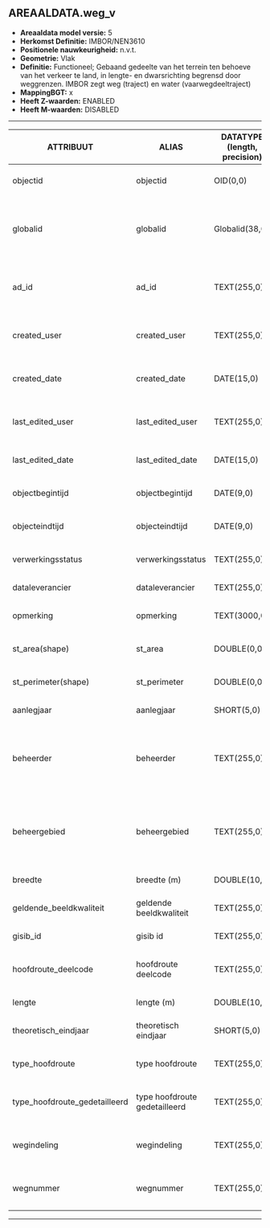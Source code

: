 ﻿## AREAALDATA.weg_v

* __Areaaldata model versie:__ 5
* __Herkomst Definitie:__ IMBOR/NEN3610
* __Positionele nauwkeurigheid:__ n.v.t.
* __Geometrie:__ Vlak
* __Definitie:__ Functioneel; Gebaand gedeelte van het terrein ten behoeve van het verkeer te land, in lengte- en dwarsrichting begrensd door weggrenzen. IMBOR zegt weg (traject)  en water (vaarwegdeeltraject)
* __MappingBGT:__ x
* __Heeft Z-waarden:__ ENABLED
* __Heeft M-waarden:__ DISABLED

***

|__ATTRIBUUT__                             |__ALIAS__                                   |__DATATYPE (length, precision)__       |__DEFINITIE__ (Oorsprong; Superklasse; Attribuuttype; Enumeratie/Referentie; Verwijzende sleutel; Standaard waarde; Nullable; Definitie)|
|------                                    |------                                      |------                                 |-----    |
|objectid                                  |objectid                                    |OID(0,0)                               |PNH; AREAALDATA; Waarde wordt automatisch bepaald; ; ; Default: None; NON_NULLABLE; Intern ArcGIS Identificatienummer, aangemaakt door ArcGIS.
|globalid                                  |globalid                                    |Globalid(38,0)                         |PNH; AREAALDATA; Waarde wordt automatisch bepaald; ; ; Default: None; NON_NULLABLE; Elk object heeft een unieke GlobalID (Global Unique Identifier). Dit is een systeemveld van de ArcGIS software welke noodzakelijk is om een aantal functionaliteiten binnen deze software te kunnen gebruiken.
|ad_id                                     |ad_id                                       |TEXT(255,0)                            |PNH; AREAALDATA; GUID; ; ; Default: None; NON_NULLABLE; Uniek identificatienummer voor het object dat onveranderlijk is zolang het object bestaat in Areaaldata: in format 'AD.[GUID]'. Dit moet worden ingevuld door de aannemer.
|created_user                              |created_user                                |TEXT(255,0)                            |PNH; AREAALDATA; Waarde wordt automatisch bepaald; ; ; Default: None; NON_NULLABLE; Naam van gebruiker die de rij heeft aangemaakt, gegenereerd door ArcGIS.
|created_date                              |created_date                                |DATE(15,0)                             |PNH; AREAALDATA; Waarde wordt automatisch bepaald; ; ; Default: None; NON_NULLABLE; Datum waarop de rij aan de database is toegevoegd, gegenereerd door ArcGIS.
|last_edited_user                          |last_edited_user                            |TEXT(255,0)                            |PNH; AREAALDATA; Waarde wordt automatisch bepaald; ; ; Default: None; NON_NULLABLE; Naam van gebruiker die de laatste mutatie heeft doorgevoerd, gegenereerd door ArcGIS.
|last_edited_date                          |last_edited_date                            |DATE(15,0)                             |PNH; AREAALDATA; Waarde wordt automatisch bepaald; ; ; Default: None; NON_NULLABLE; Datum van de laatste mutatie, gegenereerd door ArcGIS.
|objectbegintijd                           |objectbegintijd                             |DATE(9,0)                              |PNH; AREAALDATA; Vrij invoerveld; ; ; Default: None; NON_NULLABLE; Datum waarop het object bij de bronhouder is ontstaan.
|objecteindtijd                            |objecteindtijd                              |DATE(9,0)                              |PNH; AREAALDATA; Vrij invoerveld; ; ; Default: None; NULLABLE; Datum waarop het object bij de bronhouder niet meer geldig is.
|verwerkingsstatus                         |verwerkingsstatus                           |TEXT(255,0)                            |PNH; AREAALDATA; Enumeratie; keuzelijst [Verwerkingsstatus]; ; Default: None; NON_NULLABLE; Status van de gegevens.
|dataleverancier                           |dataleverancier                             |TEXT(255,0)                            |PNH; AREAALDATA; Vrij invoerveld; ; ; Default: None; NULLABLE; Leverancier van de data.
|opmerking                                 |opmerking                                   |TEXT(3000,0)                           |PNH; AREAALDATA; Vrij invoerveld; ; ; Default: None; NULLABLE; Algemene opmerking voor het object, zoals een omschrijving of toelichting.
|st_area(shape)                            |st_area                                     |DOUBLE(0,0)                            |PNH; AREAALDATA; Waarde wordt automatisch bepaald; ; ; Default: None; NON_NULLABLE; Oppervlakte van het beheerobject in m2.
|st_perimeter(shape)                       |st_perimeter                                |DOUBLE(0,0)                            |PNH; AREAALDATA; Waarde wordt automatisch bepaald; ; ; Default: None; NON_NULLABLE; Omtrek van het beheerobject in meters.
|aanlegjaar                                |aanlegjaar                                  |SHORT(5,0)                             |PNH; Areaaldata; Vrij invoerveld; ; ; Default: None; NULLABLE; Het Is het jaar van aanleg van de (vaar)weg
|beheerder                                 |beheerder                                   |TEXT(255,0)                            |IMBOR; Areaaldata; Enumeratie/Referentie; keuzelijst [BeheerdObjectBeheerder]; ; Default: None; NON_NULLABLE; Een publiekrechtelijke instantie of (rechts)persoon die toeziet op de instandhouding van o.a. een object, kunstwerk of waterstaatswerk. De typen beheerder zijn conform de indeling in bronhouders (BGT).
|beheergebied                              |beheergebied                                |TEXT(255,0)                            |PNH; Areaaldata; Enumeratie/Referentie; keuzelijst [GCR_NAAM]; Verwijzende sleutel naar [gebiedscontractregio_v]; Default: None; NON_NULLABLE; Verwijzende sleutel naar gebiedscontractregio_v. Functionele laag. De provincie heeft haar gebied in 8 gebieden opgesplitst. Amsterdam (gebied 8) is zelfstandig.
|breedte                                   |breedte (m)                                 |DOUBLE(10,3)                           |IMBOR; Areaaldata; Vrij invoerveld; ; ; Default: None; NULLABLE; Breedte van het beheerobject.
|geldende_beeldkwaliteit                   |geldende beeldkwaliteit                     |TEXT(255,0)                            |PNH; Areaaldata; Enumeratie/Referentie; keuzelijst [Beeldkwaliteit]; ; Default: None; NULLABLE; Concrete visuele doelstelling
|gisib_id                                  |gisib id                                    |TEXT(255,0)                            |PNH; Areaaldata; Vrij invoerveld; ; ; Default: None; NULLABLE; wordt aangemaakt in GISIB
|hoofdroute_deelcode                       |hoofdroute deelcode                         |TEXT(255,0)                            |PNH; Areaaldata; Enumeratie/Referentie; keuzelijst [Hoofdroute deelcode]; ; Default: None; NON_NULLABLE; Uniek code ter identificatie van een deeltraject; bijvoorbeeld N196a of N242b_1
|lengte                                    |lengte (m)                                  |DOUBLE(10,3)                           |IMBOR; Areaaldata; Vrij invoerveld; ; ; Default: None; NULLABLE; Lengte van het beheerobject.
|theoretisch_eindjaar                      |theoretisch eindjaar                        |SHORT(5,0)                             |PNH; Areaaldata; Vrij invoerveld; ; ; Default: None; NULLABLE; Jaar dat het beheerobject aan het theoretische einde van haar levensduur is.
|type_hoofdroute                           |type hoofdroute                             |TEXT(255,0)                            |IMBOR; Areaaldata; Enumeratie/Referentie; keuzelijst [VerhardingWegcategorieDuurzaamVeilig]; ; Default: None; NON_NULLABLE; Typering van het beheerobject
|type_hoofdroute_gedetailleerd             |type hoofdroute gedetailleerd               |TEXT(255,0)                            |IMBOR; Areaaldata; Enumeratie/Referentie; keuzelijst [VerhardingWegcategorieDuurzaamVeiligGedetailleerd]; ; Default: None; NON_NULLABLE; Nader typering van het type beheerobject
|wegindeling                               |wegindeling                                 |TEXT(255,0)                            |IMBOR; Areaaldata; Enumeratie/Referentie; keuzelijst [Wegindeling]; ; Default: None; NON_NULLABLE; Aanduiding voor de indeling van de weg rijbanen en rijstroken.
|wegnummer                                 |wegnummer                                   |TEXT(255,0)                            |IMBOR; Areaaldata; Enumeratie/Referentie; keuzelijst [Wegnummer]; ; Default: None; NON_NULLABLE; Aanduiding van de weg, bijvoorbeeld N505 voor een provinciale weg.

***


